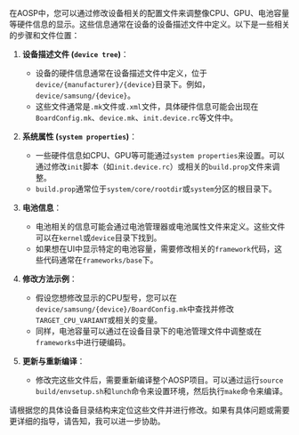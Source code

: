 在AOSP中，您可以通过修改设备相关的配置文件来调整像CPU、GPU、电池容量等硬件信息的显示。这些信息通常在设备的设备描述文件中定义。以下是一些相关的步骤和文件位置：

1. **设备描述文件 (`device tree`)**：
   - 设备的硬件信息通常在设备描述文件中定义，位于`device/{manufacturer}/{device}`目录下。例如，`device/samsung/{device}`。
   - 这些文件通常是`.mk`文件或`.xml`文件，具体硬件信息可能会出现在`BoardConfig.mk`、`device.mk`、`init.device.rc`等文件中。

2. **系统属性 (`system properties`)**：
   - 一些硬件信息如CPU、GPU等可能通过`system properties`来设置。可以通过修改`init`脚本（如`init.device.rc`）或相关的`build.prop`文件来调整。
   - `build.prop`通常位于`system/core/rootdir`或`system`分区的根目录下。

3. **电池信息**：
   - 电池相关的信息可能会通过电池管理器或电池属性文件来定义。这些文件可以在`kernel`或`device`目录下找到。
   - 如果想在UI中显示特定的电池容量，需要修改相关的`framework`代码，这些代码通常在`frameworks/base`下。

4. **修改方法示例**：
   - 假设您想修改显示的CPU型号，您可以在`device/samsung/{device}/BoardConfig.mk`中查找并修改`TARGET_CPU_VARIANT`或相关的变量。
   - 同样，电池容量可以通过在设备目录下的电池管理文件中调整或在`frameworks`中进行硬编码。

5. **更新与重新编译**：
   - 修改完这些文件后，需要重新编译整个AOSP项目。可以通过运行`source build/envsetup.sh`和`lunch`命令来设置环境，然后执行`make`命令来编译。

请根据您的具体设备目录结构来定位这些文件并进行修改。如果有具体问题或需要更详细的指导，请告知，我可以进一步协助。